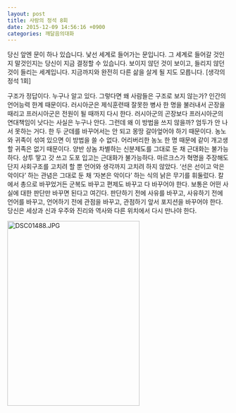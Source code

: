 ```yaml
---
layout: post
title: 사랑의 정석 8회
date: 2015-12-09 14:56:16 +0900
categories: 깨달음의대화
---
```

당신 앞엔 문이 하나 있습니다. 낯선 세계로 들어가는 문입니다. 그 세계로 들어갈 것인지 말것인지는 당신이 지금 결정할 수 있습니다. 보이지 않던 것이 보이고, 들리지 않던 것이 들리는 세계입니다. 지금까지와 완전히 다른 삶을 살게 될 지도 모릅니다. [생각의 정석 1회]

  


구조가 정답이다. 누구나 알고 있다. 그렇다면 왜 사람들은 구조로 보지 않는가? 인간의 언어능력 한계 때문이다. 러시아군은 제식훈련때 잘못한 병사 한 명을 불러내서 곤장을 때리고 프러시아군은 전원이 될 때까지 다시 한다. 러시아군의 곤장보다 프러시아군의 연대책임이 낫다는 사실은 누구나 안다. 그런데 왜 이 방법을 쓰지 않을까? 엄두가 안 나서 못하는 거다. 한 두 군데를 바꾸어서는 안 되고 몽땅 갈아엎어야 하기 때문이다. 농노와 귀족이 섞여 있으면 이 방법을 쓸 수 없다. 어리버리한 농노 한 명 때문에 같이 개고생할 귀족은 없기 때문이다. 양반 상놈 차별하는 신분제도를 그대로 둔 채 근대화는 불가능하다. 상투 땋고 갓 쓰고 도포 입고는 근대화가 불가능하다. 마르크스가 혁명을 주장해도 단지 사회구조를 고치려 할 뿐 언어와 생각까지 고치려 하지 않았다. ‘선은 선이고 악은 악이다’ 하는 관념은 그대로 둔 채 ‘자본은 악이다’ 하는 식의 낡은 무기를 휘둘렀다. 칼에서 총으로 바꾸었거든 군복도 바꾸고 편제도 바꾸고 다 바꾸어야 한다. 보통은 어떤 사실에 대한 판단만 바꾸면 된다고 여긴다. 판단하기 전에 사유를 바꾸고, 사유하기 전에 언어를 바꾸고, 언어하기 전에 관점을 바꾸고, 관점하기 앞서 포지션을 바꾸어야 한다. 당신은 세상과 신과 우주와 진리와 역사와 다른 위치에서 다시 만나야 한다. 

  



<img src="assets/attach/images/198/286/646/DSC01488.JPG" alt="DSC01488.JPG" width="300" height="419" />
